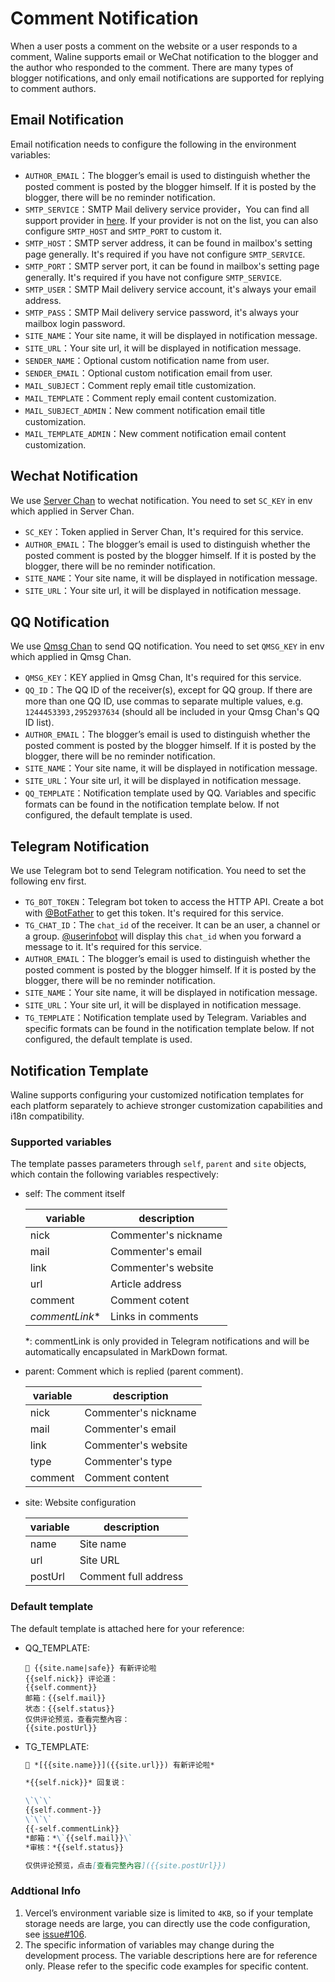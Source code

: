 # Comment Notification

When a user posts a comment on the website or a user responds to a comment, Waline supports email or WeChat notification to the blogger and the author who responded to the comment. There are many types of blogger notifications, and only email notifications are supported for replying to comment authors.

## Email Notification

Email notification needs to configure the following in the environment variables:

- `AUTHOR_EMAIL`：The blogger’s email is used to distinguish whether the posted comment is posted by the blogger himself. If it is posted by the blogger, there will be no reminder notification.
- `SMTP_SERVICE`：SMTP Mail delivery service provider，You can find all support provider in [here](https://github.com/nodemailer/nodemailer/blob/master/lib/well-known/services.json). If your provider is not on the list, you can also configure `SMTP_HOST` and `SMTP_PORT` to custom it.
- `SMTP_HOST`：SMTP server address, it can be found in mailbox's setting page generally. It's required if you have not configure `SMTP_SERVICE`.
- `SMTP_PORT`：SMTP server port, it can be found in mailbox's setting page generally. It's required if you have not configure `SMTP_SERVICE`.
- `SMTP_USER`：SMTP Mail delivery service account, it's always your email address.
- `SMTP_PASS`：SMTP Mail delivery service password, it's always your mailbox login password.
- `SITE_NAME`：Your site name, it will be displayed in notification message.
- `SITE_URL`：Your site url, it will be displayed in notification message.
- `SENDER_NAME`：Optional custom notification name from user.
- `SENDER_EMAIL`：Optional custom notification email from user.
- `MAIL_SUBJECT`：Comment reply email title customization.
- `MAIL_TEMPLATE`：Comment reply email content customization.
- `MAIL_SUBJECT_ADMIN`：New comment notification email title customization.
- `MAIL_TEMPLATE_ADMIN`：New comment notification email content customization.

## Wechat Notification

We use [Server Chan](http://sc.ftqq.com/3.version) to wechat notification. You need to set `SC_KEY` in env which applied in Server Chan.

- `SC_KEY`：Token applied in Server Chan, It's required for this service.
- `AUTHOR_EMAIL`：The blogger’s email is used to distinguish whether the posted comment is posted by the blogger himself. If it is posted by the blogger, there will be no reminder notification.
- `SITE_NAME`：Your site name, it will be displayed in notification message.
- `SITE_URL`：Your site url, it will be displayed in notification message.

## QQ Notification

We use [Qmsg Chan](https://qmsg.zendee.cn) to send QQ notification. You need to set `QMSG_KEY` in env which applied in Qmsg Chan.

- `QMSG_KEY`：KEY applied in Qmsg Chan, It's required for this service.
- `QQ_ID`：The QQ ID of the receiver(s), except for QQ group. If there are more than one QQ ID, use commas to separate multiple values, e.g. `1244453393,2952937634` (should all be included in your Qmsg Chan's QQ ID list).
- `AUTHOR_EMAIL`：The blogger’s email is used to distinguish whether the posted comment is posted by the blogger himself. If it is posted by the blogger, there will be no reminder notification.
- `SITE_NAME`：Your site name, it will be displayed in notification message.
- `SITE_URL`：Your site url, it will be displayed in notification message.
- `QQ_TEMPLATE`：Notification template used by QQ. Variables and specific formats can be found in the notification template below. If not configured, the default template is used.
## Telegram Notification

We use Telegram bot to send Telegram notification. You need to set the following env first.

- `TG_BOT_TOKEN`：Telegram bot token to access the HTTP API. Create a bot with [@BotFather](https://t.me/BotFather) to get this token. It's required for this service.
- `TG_CHAT_ID`：The `chat_id` of the receiver. It can be an user, a channel or a group. [@userinfobot](https://t.me/userinfobot) will display this `chat_id` when you forward a message to it. It's required for this service.
- `AUTHOR_EMAIL`：The blogger’s email is used to distinguish whether the posted comment is posted by the blogger himself. If it is posted by the blogger, there will be no reminder notification.
- `SITE_NAME`：Your site name, it will be displayed in notification message.
- `SITE_URL`：Your site url, it will be displayed in notification message.
- `TG_TEMPLATE`：Notification template used by Telegram. Variables and specific formats can be found in the notification template below. If not configured, the default template is used.


## Notification Template

Waline supports configuring your customized notification templates for each platform separately to achieve stronger customization capabilities and i18n compatibility.
### Supported variables

The template passes parameters through `self`, `parent` and `site` objects, which contain the following variables respectively:

- self: The comment itself

    | variable        | description          |
    | --------------- | -------------------- |
    | nick            | Commenter's nickname |
    | mail            | Commenter's email    |
    | link            | Commenter's website  |
    | url             | Article address      |
    | comment         | Comment cotent       |
    | *commentLink*\* | Links in comments    |

    *: commentLink is only provided in Telegram notifications and will be automatically encapsulated in MarkDown format.

- parent: Comment which is replied (parent comment).

    | variable | description          |
    | -------- | -------------------- |
    | nick     | Commenter's nickname |
    | mail     | Commenter's email    |
    | link     | Commenter's website  |
    | type     | Commenter's type     |
    | comment  | Comment content      |

- site: Website configuration

    | variable | description          |
    | -------- | -------------------- |
    | name     | Site name            |
    | url      | Site URL             |
    | postUrl  | Comment full address |

### Default template

The default template is attached here for your reference:

- QQ_TEMPLATE:

    ``` plain
    💬 {{site.name|safe}} 有新评论啦
    {{self.nick}} 评论道：
    {{self.comment}}
    邮箱：{{self.mail}}
    状态：{{self.status}} 
    仅供评论预览，查看完整內容：
    {{site.postUrl}}
    ```

- TG_TEMPLATE:

    ``` markdown
    💬 *[{{site.name}}]({{site.url}}) 有新评论啦*

    *{{self.nick}}* 回复说：

    \`\`\`
    {{self.comment-}}
    \`\`\`
    {{-self.commentLink}}
    *邮箱：*\`{{self.mail}}\`
    *审核：*{{self.status}} 

    仅供评论预览，点击[查看完整內容]({{site.postUrl}})
    ```

### Addtional Info

1. Vercel’s environment variable size is limited to `4KB`, so if your template storage needs are large, you can directly use the code configuration, see [issue#106](https://github.com/lizheming/waline/issues/106).
2. The specific information of variables may change during the development process. The variable descriptions here are for reference only. Please refer to the specific code examples for specific content.
